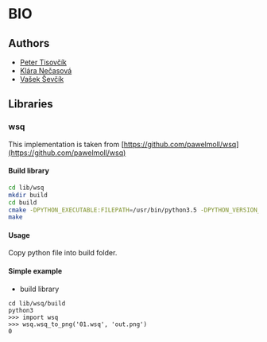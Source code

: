 # BIO

## Authors

 * [Peter Tisovčík](https://github.com/mienkofax)
 * [Klára Nečasová](https://github.com/Klarksonnek)
 * [Vašek Ševčík](https://github.com/VaclavSevcik)

## Libraries

### wsq

This implementation is taken from [https://github.com/pawelmoll/wsq](https://github.com/pawelmoll/wsq)

#### Build library

```bash
cd lib/wsq
mkdir build
cd build
cmake -DPYTHON_EXECUTABLE:FILEPATH=/usr/bin/python3.5 -DPYTHON_VERSION_SUFFIX=-py35 ..
make
```

#### Usage
Copy python file into build folder.

#### Simple example

* build library
```
cd lib/wsq/build
python3
>>> import wsq
>>> wsq.wsq_to_png('01.wsq', 'out.png')
0
```
